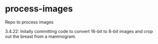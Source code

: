 # process-images
Repo to process images

3.4.22: Initally committing code to convert 16-bit to 8-bit images and crop out the breast from a mammogram.
